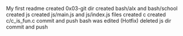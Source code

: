 My first readme
created 0x03-git dir
created bash/alx and bash/school
created js
created js/main.js and js/index.js files
created c 
created c/c_is_fun.c
commit and push
bash was edited (Hotfix)
deleted js dir
commit and push
